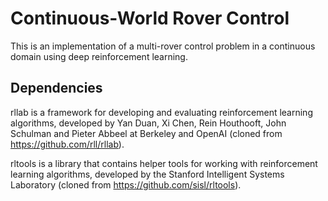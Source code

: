 # Continuous-World Rover Control

This is an implementation  of a multi-rover control problem in a continuous domain using deep reinforcement learning.

## Dependencies
rllab is a framework for developing and evaluating reinforcement learning algorithms, developed by Yan Duan, Xi Chen, Rein Houthooft, John Schulman and Pieter Abbeel at Berkeley and OpenAI (cloned from https://github.com/rll/rllab).

rltools is a library that contains helper tools for working with reinforcement learning algorithms, developed by the Stanford Intelligent Systems Laboratory (cloned from https://github.com/sisl/rltools).
